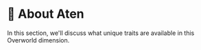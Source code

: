 # 🌾 About Aten

In this section, we'll discuss what unique traits are available in this Overworld dimension.
